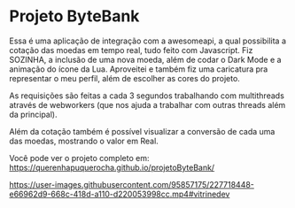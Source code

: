 # Projeto ByteBank

Essa é uma aplicação de integração com a awesomeapi, a qual possibilita a cotação das moedas em tempo real, tudo feito com Javascript. Fiz SOZINHA, a inclusão de uma nova moeda, além de codar o Dark Mode e a animação do ícone da Lua. Aproveitei e também fiz uma caricatura pra representar o meu perfil, além de escolher as cores do projeto.

As requisições são feitas a cada 3 segundos trabalhando com multithreads através de webworkers (que nos ajuda a trabalhar com outras threads além da principal).

Além da cotação também é possível visualizar a conversão de cada uma das moedas, mostrando o valor em Real.


Você pode ver o projeto completo em: https://querenhapuquerocha.github.io/projetoByteBank/

https://user-images.githubusercontent.com/95857175/227718448-e66962d9-668c-418d-a110-d220053998cc.mp4#vitrinedev



